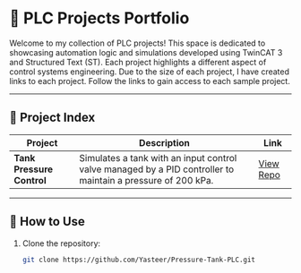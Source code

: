 # 🧠 PLC Projects Portfolio

Welcome to my collection of PLC projects! This space is dedicated to showcasing automation logic and simulations developed using TwinCAT 3 and Structured Text (ST). Each project highlights a different aspect of control systems engineering. Due to the size of each project, I have created links to each project. Follow the links to gain access to each sample project.

---

## 🔗 Project Index

| Project | Description | Link |
|--------|-------------|------|
| **Tank Pressure Control** | Simulates a tank with an input control valve managed by a PID controller to maintain a pressure of 200 kPa. | [View Repo](https://github.com/Yasteer/PID-Tank-Pressure-Control.git) |
---

## 📂 How to Use

1. Clone the repository:
   ```bash
   git clone https://github.com/Yasteer/Pressure-Tank-PLC.git

